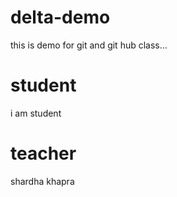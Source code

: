 # delta-demo
this is demo for git and git hub class...

# student
 i am student

 # teacher 
 shardha khapra
 
